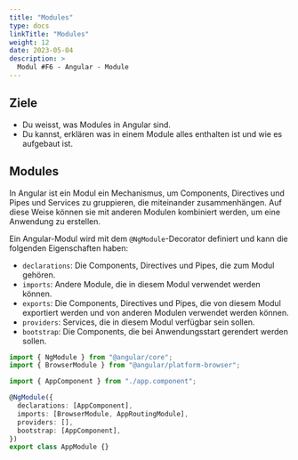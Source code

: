 ```yaml
---
title: "Modules"
type: docs
linkTitle: "Modules"
weight: 12
date: 2023-05-04
description: >
  Modul #F6 - Angular - Module
---
```


## Ziele

- Du weisst, was Modules in Angular sind.
- Du kannst, erklären was in einem Module alles enthalten ist und wie es aufgebaut ist.

## Modules

In Angular ist ein Modul ein Mechanismus, um Components, Directives und Pipes und Services zu gruppieren, die miteinander zusammenhängen. Auf diese Weise können sie mit anderen Modulen kombiniert werden, um eine Anwendung zu erstellen.

Ein Angular-Modul wird mit dem `@NgModule`-Decorator definiert und kann die folgenden Eigenschaften haben:

- `declarations`: Die Components, Directives und Pipes, die zum Modul gehören.
- `imports`: Andere Module, die in diesem Modul verwendet werden können.
- `exports`: Die Components, Directives und Pipes, die von diesem Modul exportiert werden und von anderen Modulen verwendet werden können.
- `providers`: Services, die in diesem Modul verfügbar sein sollen.
- `bootstrap`: Die Components, die bei Anwendungsstart gerendert werden sollen.

```typescript
import { NgModule } from "@angular/core";
import { BrowserModule } from "@angular/platform-browser";

import { AppComponent } from "./app.component";

@NgModule({
  declarations: [AppComponent],
  imports: [BrowserModule, AppRoutingModule],
  providers: [],
  bootstrap: [AppComponent],
})
export class AppModule {}
```
